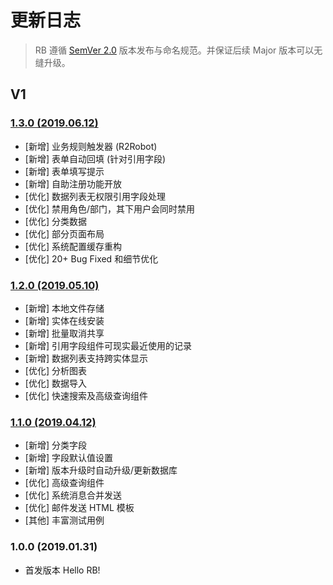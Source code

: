 # 更新日志

> RB 遵循 [SemVer 2.0](https://semver.org/lang/zh-CN/) 版本发布与命名规范。并保证后续 Major 版本可以无缝升级。


## V1

### [1.3.0 (2019.06.12)](https://github.com/getrebuild/rebuild/pulls?utf8=✓&q=milestone%3Av1.3)

- [新增] 业务规则触发器 (R2Robot)
- [新增] 表单自动回填 (针对引用字段)
- [新增] 表单填写提示
- [新增] 自助注册功能开放
- [优化] 数据列表无权限引用字段处理
- [优化] 禁用角色/部门，其下用户会同时禁用
- [优化] 分类数据
- [优化] 部分页面布局
- [优化] 系统配置缓存重构
- [优化] 20+ Bug Fixed 和细节优化

### [1.2.0 (2019.05.10)](https://github.com/getrebuild/rebuild/pulls?utf8=✓&q=milestone%3Av1.2)

- [新增] 本地文件存储
- [新增] 实体在线安装
- [新增] 批量取消共享
- [新增] 引用字段组件可现实最近使用的记录
- [新增] 数据列表支持跨实体显示
- [优化] 分析图表
- [优化] 数据导入
- [优化] 快速搜索及高级查询组件

### [1.1.0 (2019.04.12)](https://github.com/getrebuild/rebuild/pulls?utf8=✓&q=milestone%3Av1.1)

- [新增] 分类字段
- [新增] 字段默认值设置
- [新增] 版本升级时自动升级/更新数据库
- [优化] 高级查询组件
- [优化] 系统消息合并发送
- [优化] 邮件发送 HTML 模板
- [其他] 丰富测试用例

### 1.0.0 (2019.01.31)

- 首发版本 Hello RB!
